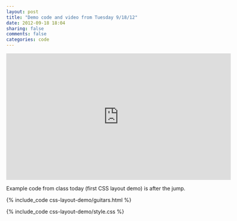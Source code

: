 ```yaml
---
layout: post
title: "Demo code and video from Tuesday 9/18/12"
date: 2012-09-18 18:04
sharing: false
comments: false
categories: code 
---
```


<iframe src="http://player.vimeo.com/video/49740202" width="600" height="338" frameborder="0" webkitAllowFullScreen mozallowfullscreen allowFullScreen></iframe>

Example code from class today (first CSS layout demo) is after the jump. 

<!-- more -->

{% include_code css-layout-demo/guitars.html %}

{% include_code css-layout-demo/style.css %}

